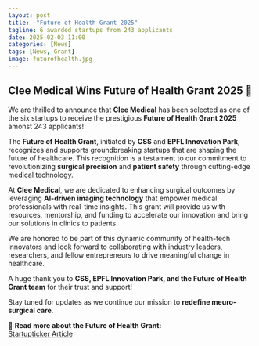 ```yaml
---
layout: post
title:  "Future of Health Grant 2025"
tagline: 6 awarded startups from 243 applicants
date: 2025-02-03 11:00
categories: [News]
tags: [News, Grant]
image: futurofhealth.jpg
---
```


## Clee Medical Wins Future of Health Grant 2025 🎉  

We are thrilled to announce that **Clee Medical** has been selected as one of the six startups to receive the prestigious **Future of Health Grant 2025** amonst 243 applicants!  

The **Future of Health Grant**, initiated by **CSS** and **EPFL Innovation Park**, recognizes and supports groundbreaking startups that are shaping the future of healthcare. This recognition is a testament to our commitment to revolutionizing **surgical precision** and **patient safety** through cutting-edge medical technology.  

At **Clee Medical**, we are dedicated to enhancing surgical outcomes by leveraging **AI-driven imaging technology** that empower medical professionals with real-time insights. This grant will provide us with resources, mentorship, and funding to accelerate our innovation and bring our solutions in clinics to patients.  

We are honored to be part of this dynamic community of health-tech innovators and look forward to collaborating with industry leaders, researchers, and fellow entrepreneurs to drive meaningful change in healthcare.

A huge thank you to **CSS, EPFL Innovation Park, and the Future of Health Grant team** for their trust and support!  

Stay tuned for updates as we continue our mission to **redefine meuro-surgical care**.  

🔗 **Read more about the Future of Health Grant:**  
[Startupticker Article](https://www.startupticker.ch/en/news/six-start-ups-selected-for-future-of-health-grant?utm_source=newsletter643&utm_medium=email&utm_campaign=newsletter643) 
